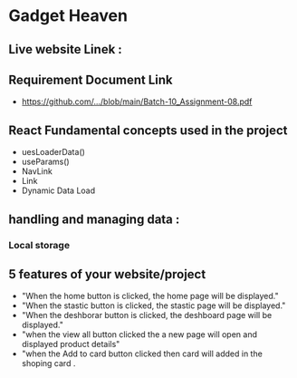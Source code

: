 #  Gadget Heaven
## Live website Linek : 

##  Requirement Document Link 
- https://github.com/.../blob/main/Batch-10_Assignment-08.pdf

## React Fundamental concepts used in the project
- uesLoaderData()
- useParams()
- NavLink
- Link
- Dynamic Data Load

## handling and managing data :
### Local storage

##  5 features of your website/project 
- "When the home button is clicked, the home page will be displayed."
- "When the stastic button is clicked, the stastic page will be displayed."
- "When the deshborar button is clicked, the deshboard page will be displayed."
- "when the view all button clicked the a new page will open and displayed product details"
- "when the Add to card button clicked then card will added in the shoping card .